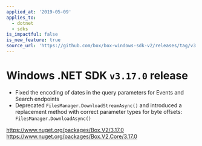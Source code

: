 ```yaml
---
applied_at: '2019-05-09'
applies_to:
  - dotnet
  - sdks
is_impactful: false
is_new_feature: true
source_url: 'https://github.com/box/box-windows-sdk-v2/releases/tag/v3.17.0'
---
```


# Windows .NET SDK `v3.17.0` release

- Fixed the encoding of dates in the query parameters for Events and Search endpoints
- Deprecated `FilesManager.DownloadStreamAsync()` and introduced a replacement method with correct parameter types for byte offsets: `FilesManager.DownloadAsync()`

https://www.nuget.org/packages/Box.V2/3.17.0
https://www.nuget.org/packages/Box.V2.Core/3.17.0